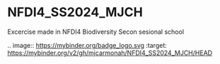 # NFDI4_SS2024_MJCH

Excercise made in NFDI4 Biodiversity Secon sesional school 



.. image:: https://mybinder.org/badge_logo.svg
 :target: https://mybinder.org/v2/gh/mjcarmonah/NFDI4_SS2024_MJCH/HEAD
